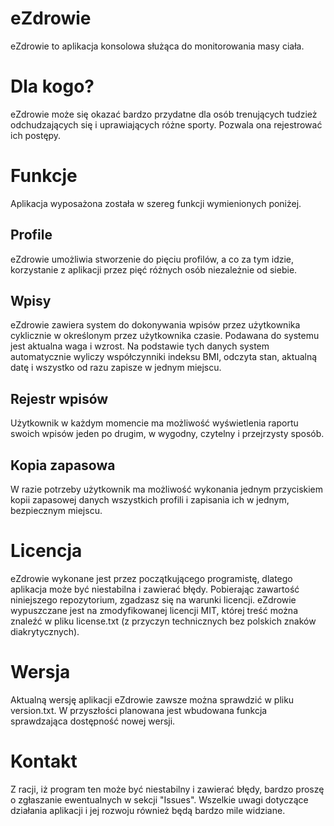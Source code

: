 # eZdrowie
eZdrowie to aplikacja konsolowa służąca do monitorowania
masy ciała.

# Dla kogo?
eZdrowie może się okazać bardzo przydatne dla osób trenujących tudzież odchudzających się
i uprawiających różne sporty. Pozwala ona rejestrować ich postępy.

# Funkcje
Aplikacja wyposażona została w szereg funkcji wymienionych poniżej.

  ## Profile
  eZdrowie umożliwia stworzenie do pięciu profilów, a co za tym idzie,
  korzystanie z aplikacji przez pięć różnych osób niezależnie od siebie.

  ## Wpisy
  eZdrowie zawiera system do dokonywania wpisów przez użytkownika cyklicznie 
  w określonym przez użytkownika czasie. Podawana do systemu jest aktualna waga i wzrost.
  Na podstawie tych danych system automatycznie wyliczy współczynniki indeksu BMI,
  odczyta stan, aktualną datę i wszystko od razu zapisze w jednym miejscu.

  ## Rejestr wpisów
  Użytkownik w każdym momencie ma możliwość wyświetlenia raportu swoich wpisów
  jeden po drugim, w wygodny, czytelny i przejrzysty sposób.

  ## Kopia zapasowa
  W razie potrzeby użytkownik ma możliwość wykonania jednym przyciskiem kopii zapasowej
  danych wszystkich profili i zapisania ich w jednym, bezpiecznym miejscu.

# Licencja
eZdrowie wykonane jest przez początkującego programistę, dlatego aplikacja może
być niestabilna i zawierać błędy.
Pobierając zawartość niniejszego repozytorium, zgadzasz się na warunki licencji.
eZdrowie wypuszczane jest na zmodyfikowanej licencji MIT, której treść można znaleźć
w pliku license.txt (z przyczyn technicznych bez polskich znaków diakrytycznych).

# Wersja
Aktualną wersję aplikacji eZdrowie zawsze można sprawdzić w pliku version.txt.
W przyszłości planowana jest wbudowana funkcja sprawdzająca dostępność nowej wersji.

# Kontakt
Z racji, iż program ten może być niestabilny i zawierać błędy, bardzo proszę
o zgłaszanie ewentualnych w sekcji "Issues". Wszelkie uwagi dotyczące działania
aplikacji i jej rozwoju również będą bardzo mile widziane.
